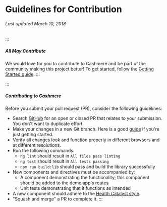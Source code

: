 # Guidelines for Contribution
###### Last updated March 10, 2018

:::
##### All May Contribute
We would love for you to contribute to Cashmere and be part of the community making this project better! To get started, follow the [Getting Started guide](http://cashmere.healthcatalyst.net/guides/getting-started).
:::

:::
#####  Contributing to Cashmere

Before you submit your pull request (PR), consider the following guidelines:

* Search [GitHub](https://github.com/HealthCatalyst/Fabric.Cashmere/pulls) for an open or closed PR that relates to your submission. You don't want to duplicate effort.
* Make your changes in a new Git branch. Here is a good [guide](https://gist.github.com/Chaser324/ce0505fbed06b947d962) if you're just getting started.
* Verify all changes look and function properly in different browsers and at different resolutions.
* Run the following commands:
  * `ng lint` should result in `All files pass linting`
  * `ng test` should result in `All tests passing`
  * `npm run build:lib` should pass and build the library successfully
* New components and directives must be accompanied by:
  * A component demonstrating the functionality; this component should be added to the demo app's routes
  * Unit tests demonstrating that it functions as intended
* A new component should adhere to the [Health Catalyst style](http://cashmere.healthcatalyst.net).
* "Squash and merge" a PR to complete it.
:::
